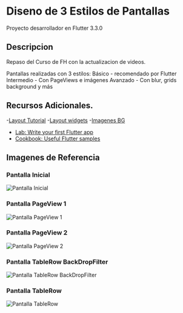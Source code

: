 # Diseno de 3 Estilos de Pantallas 

Proyecto desarrollador en Flutter 3.3.0

## Descripcion

Repaso del Curso de FH con la actualizacion de videos.

Pantallas realizadas con 3 estilos:
Básico - recomendado por Flutter 
Intermedio - Con PageViews e imágenes
Avanzado - Con blur, grids background y más

## Recursos Adicionales.

-[Layout Tutorial](https://docs.flutter.dev/development/ui/layout/tutorial)
-[Layout widgets](https://docs.flutter.dev/development/ui/widgets/layout)
-[Imagenes BG](https://www.google.com/search?q=landscape+image&rlz=1C5CHFA_enHN731HN731&source=lnms&tbm=isch&sa=X&ved=0ahUKEwidlcCYi-zhAhXjp1kKHc1WCRsQ_AUIDigB&biw=1745&bih=888#imgrc=HDqdfWmy9KQdUM:)

- [Lab: Write your first Flutter app](https://docs.flutter.dev/get-started/codelab)
- [Cookbook: Useful Flutter samples](https://docs.flutter.dev/cookbook)

## Imagenes de Referencia
### Pantalla Inicial
![Pantalla Inicial](https://github.com/edwalpca/disenos2022/blob/main/info_proyecto/Screenshot_1663203449.png)
### Pantalla PageView 1
![Pantalla PageView 1](https://github.com/edwalpca/disenos2022/blob/main/info_proyecto/Screenshot_1663203473.png)
### Pantalla PageView 2
![Pantalla PageView 2](https://github.com/edwalpca/disenos2022/blob/main/info_proyecto/Screenshot_1663203476.png)
### Pantalla TableRow BackDropFilter
![Pantalla TableRow BackDropFilter](https://github.com/edwalpca/disenos2022/blob/main/info_proyecto/Screenshot_1663202397.png)
### Pantalla TableRow
![Pantalla TableRow](https://github.com/edwalpca/disenos2022/blob/main/info_proyecto/Screenshot_1663202575.png)

